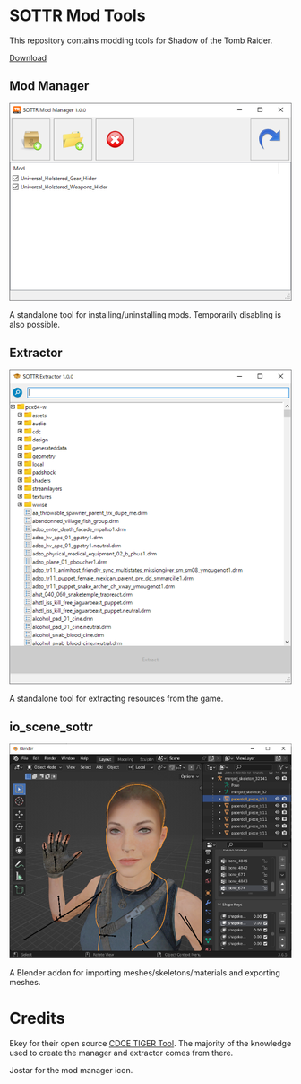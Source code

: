 # SOTTR Mod Tools

This repository contains modding tools for Shadow of the Tomb Raider.

[Download](https://github.com/arcusmaximus/SottrModTools/releases)

## Mod Manager
![Screenshot](ManagerScreenshot.png)

A standalone tool for installing/uninstalling mods. Temporarily disabling is also possible.

## Extractor

![Screenshot](ExtractorScreenshot.png)

A standalone tool for extracting resources from the game.

## io_scene_sottr

![Screenshot](BlenderScreenshot.png)

A Blender addon for importing meshes/skeletons/materials and exporting meshes.

# Credits
Ekey for their open source [CDCE TIGER Tool](https://github.com/Ekey/CDCE.TIGER.Tool). The majority of the knowledge used to create the manager and extractor comes from there.

Jostar for the mod manager icon.
